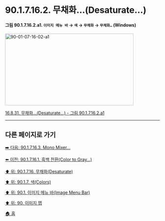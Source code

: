 # 90.1.7.16.2. 무채화…(Desaturate…)

<a id="90-01-07-16-02-a1"></a>

#### 그림 90.1.7.16.2.a1. `이미지 메뉴 바` → `색` → `무채화` → `무채화…` (Windows)
<img width="418" height="233" alt="90-01-07-16-02-a1" src="https://github.com/user-attachments/assets/b53d058e-7eda-417f-82cf-f3dc1fee0a22" />

[16.8.31. 무채화…(Desaturate…) - 그림 90.1.7.16.2.a1](./16-08-31-desaturate.md#90-01-07-16-02-a1)

***

## 다른 페이지로 가기

[➡️ 다음: 90.1.7.16.3. Mono Mixer…](./90-01-07-16-03-mono_mixer.md)

[⬅️ 이전: 90.1.7.16.1. 흑백 전환(Color to Gray…)](./90-01-07-16-01-color_to_gray.md)

[⬆️ 위: 90.1.7.16. 무채화(Desaturate)](./90-01-07-16-00-desaturate.md)

[⬆️ 위: 90.1.7. 색(Colors)](./90-01-07-00-colors.md)

[⬆️ 위: 90.1. 이미지 메뉴 바(Image Menu Bar)](./90-01-00-image-menu-bar.md)

[⬆️ 위: 90. 이미지 맵](./90-00-image-map.md)

[🏠 홈](./00-home.md)